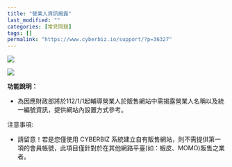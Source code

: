 ```yaml
---
title: "營業人資訊揭露"
last_modified: ""
categories: [常見問題]
tags: []
permalink: "https://www.cyberbiz.io/support/?p=36327"
---
```


![](https://www.cyberbiz.io/support/wp-content/uploads/適用站別.png)

[![](https://www.cyberbiz.io/support/wp-content/uploads/台灣站.png)](https://www.cyberbiz.io/support/?page_id=2490)

**功能說明：**  

* 為因應財政部將於112/1/1起輔導營業人於販售網站中需揭露營業人名稱以及統一編號資訊，提供網站內設置方式參考。

注意事項:  

* 請留意！若是您僅使用 CYBERBIZ 系統建立自有販售網站，則不需提供第一項的會員帳號，此項目僅針對於在其他網路平臺(如：蝦皮、MOMO)販售之業者。



